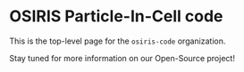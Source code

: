 # OSIRIS Particle-In-Cell code

This is the top-level page for the `osiris-code` organization.

Stay tuned for more information on our Open-Source project!
